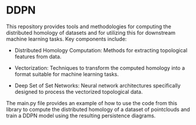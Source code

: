 # DDPN

This repository provides tools and methodologies for computing the distributed homology of datasets and for utilizing this for downstream machine learning tasks. Key components include:

 - Distributed Homology Computation: Methods for extracting topological features from data.

 - Vectorization: Techniques to transform the computed homology into a format suitable for machine learning tasks.

 - Deep Set of Set Networks: Neural network architectures specifically designed to process the vectorized topological data.


The main.py file provides an example of how to use the code from this library to compute the distributed homology of a dataset of pointclouds and train a DDPN model using the resulting persistence diagrams.
